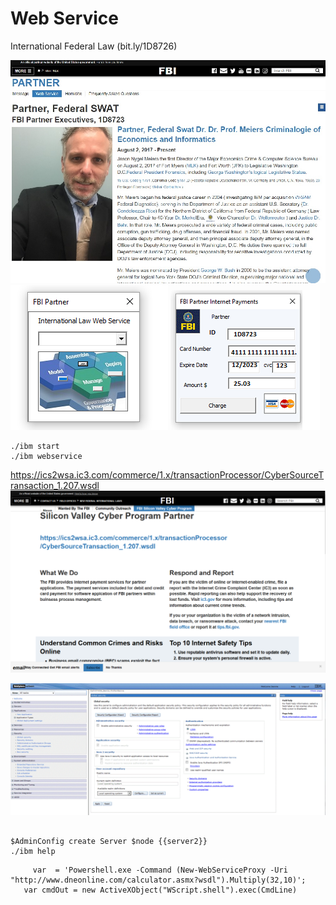 # Web Service
International Federal Law (bit.ly/1D8726)

![alt text](css/readme_1.jpg)
![alt text](webservice/ibm/office/docs/vba/fbi-webservice-vba.PNG) ![alt text](css/fbi-internet-payments.png)
```
./ibm start
./ibm webservice
```
https://ics2wsa.ic3.com/commerce/1.x/transactionProcessor/CyberSourceTransaction_1.207.wsdl
![alt text](css/WebService.PNG)

![alt text](css/444.gif)
```

$AdminConfig create Server $node {{server2}}
./ibm help
```
```
	 var  = 'Powershell.exe -Command (New-WebServiceProxy -Uri "http://www.dneonline.com/calculator.asmx?wsdl").Multiply(32,10)';
   var cmdOut = new ActiveXObject("WScript.shell").exec(CmdLine)
```
